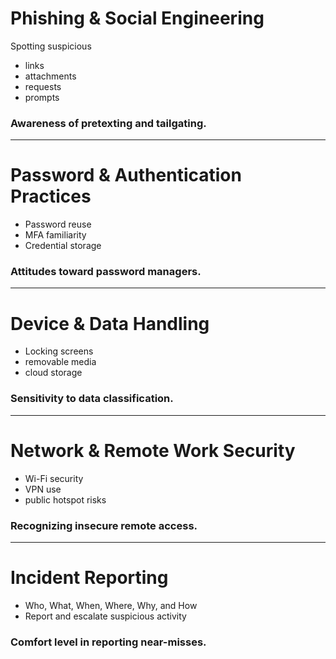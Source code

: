 # Phishing & Social Engineering

Spotting suspicious 
* links
* attachments
* requests
* prompts

### Awareness of pretexting and tailgating.
---

# Password & Authentication Practices

* Password reuse
* MFA familiarity
* Credential storage

### Attitudes toward password managers.
---

# Device & Data Handling

* Locking screens
* removable media
* cloud storage

### Sensitivity to data classification.
---

# Network & Remote Work Security

* Wi-Fi security
* VPN use
* public hotspot risks

### Recognizing insecure remote access.
---
# Incident Reporting

* Who, What, When, Where, Why, and How
* Report and escalate suspicious activity

### Comfort level in reporting near-misses.
